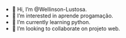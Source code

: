 - 👋 Hi, I’m @Wellinson-Lustosa.
- 👀 I’m interested in aprende progamação.
- 🌱 I’m currently learning  python.
- 💞️ I’m looking to collaborate on projeto web.


<!---
Wellinson-Lustosa/Wellinson-Lustosa is a ✨ special ✨ repository because its `README.md` (this file) appears on your GitHub profile.
You can click the Preview link to take a look at your changes.
--->

